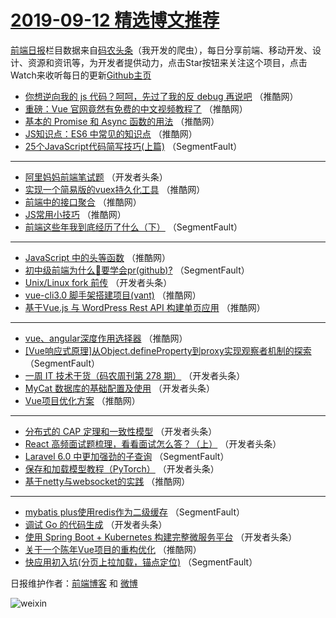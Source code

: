 # [2019-09-12 精选博文推荐](http://hao.caibaojian.com/date/2019/09/12)

[前端日报](http://caibaojian.com/c/news)栏目数据来自[码农头条](http://hao.caibaojian.com/)（我开发的爬虫），每日分享前端、移动开发、设计、资源和资讯等，为开发者提供动力，点击Star按钮来关注这个项目，点击Watch来收听每日的更新[Github主页](https://github.com/kujian/frontendDaily)
* [你想逆向我的 js 代码？呵呵，先过了我的反 debug 再说吧](http://hao.caibaojian.com/124726.html) （推酷网）
* [重磅：Vue 官网竟然有免费的中文视频教程了](http://hao.caibaojian.com/124725.html) （推酷网）
* [基本的 Promise 和 Async 函数的用法](http://hao.caibaojian.com/124717.html) （推酷网）
* [JS知识点：ES6 中常见的知识点](http://hao.caibaojian.com/124705.html) （推酷网）
* [25个JavaScript代码简写技巧(上篇)](http://hao.caibaojian.com/124616.html) （SegmentFault）

***
* [阿里妈妈前端笔试题](http://hao.caibaojian.com/124656.html) （开发者头条）
* [实现一个简易版的vuex持久化工具](http://hao.caibaojian.com/124733.html) （推酷网）
* [前端中的接口聚合](http://hao.caibaojian.com/124721.html) （推酷网）
* [JS常用小技巧](http://hao.caibaojian.com/124697.html) （推酷网）
* [前端这些年我到底经历了什么（下）](http://hao.caibaojian.com/124614.html) （SegmentFault）

***
* [JavaScript 中的头等函数](http://hao.caibaojian.com/124704.html) （推酷网）
* [初中级前端为什么🚀要学会pr(github)?](http://hao.caibaojian.com/124615.html) （SegmentFault）
* [Unix/Linux fork 前传](http://hao.caibaojian.com/124639.html) （开发者头条）
* [vue-cli3.0 脚手架搭建项目(vant)](http://hao.caibaojian.com/124710.html) （推酷网）
* [基于Vue.js 与 WordPress Rest API 构建单页应用](http://hao.caibaojian.com/124711.html) （推酷网）

***
* [vue、angular深度作用选择器](http://hao.caibaojian.com/124713.html) （推酷网）
* [[Vue响应式原理]从Object.defineProperty到proxy实现观察者机制的探索](http://hao.caibaojian.com/124621.html) （SegmentFault）
* [一周 IT 技术干货（码农周刊第 278 期）](http://hao.caibaojian.com/124632.html) （开发者头条）
* [MyCat 数据库的基础配置及使用](http://hao.caibaojian.com/124670.html) （开发者头条）
* [Vue项目优化方案](http://hao.caibaojian.com/124703.html) （推酷网）

***
* [分布式的 CAP 定理和一致性模型](http://hao.caibaojian.com/124638.html) （开发者头条）
* [React 高频面试题梳理，看看面试怎么答？（上）](http://hao.caibaojian.com/124653.html) （开发者头条）
* [Laravel 6.0 中更加强劲的子查询](http://hao.caibaojian.com/124626.html) （SegmentFault）
* [保存和加载模型教程（PyTorch）](http://hao.caibaojian.com/124680.html) （开发者头条）
* [基于netty与websocket的实践](http://hao.caibaojian.com/124729.html) （推酷网）

***
* [mybatis plus使用redis作为二级缓存](http://hao.caibaojian.com/124627.html) （SegmentFault）
* [调试 Go 的代码生成](http://hao.caibaojian.com/124681.html) （开发者头条）
* [使用 Spring Boot + Kubernetes 构建完整微服务平台](http://hao.caibaojian.com/124640.html) （开发者头条）
* [关于一个陈年Vue项目的重构优化](http://hao.caibaojian.com/124707.html) （推酷网）
* [快应用初入坑(分页上拉加载，锚点定位)](http://hao.caibaojian.com/124617.html) （SegmentFault）

日报维护作者：[前端博客](http://caibaojian.com/) 和 [微博](http://caibaojian.com/go/weibo)

![weixin](https://user-images.githubusercontent.com/3055447/38468989-651132ac-3b80-11e8-8e6b-15122322a9d7.png)